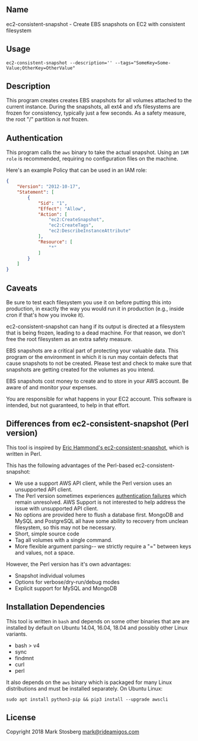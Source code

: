 
## Name

ec2-consistent-snapshot - Create EBS snapshots on EC2 with consistent filesystem

## Usage

    ec2-consistent-snapshot --description='' --tags="SomeKey=Some-Value;OtherKey=OtherValue"

## Description

This program creates creates EBS snapshots for all volumes attached to the current instance.
During the snapshots, all ext4 and xfs filesystems are frozen for consistency, typically just a few seconds.
As a safety measure, the root "/" partition is *not* frozen.

## Authentication

This program calls the `aws` binary to take the actual snapshot. Using an `IAM role` is recommended, requiring
no configuration files on the machine.

Here's an example Policy that can be used in an IAM role:

```json
{
    "Version": "2012-10-17",
    "Statement": [
        {
            "Sid": "1",
            "Effect": "Allow",
            "Action": [
                "ec2:CreateSnapshot",
                "ec2:CreateTags",
                "ec2:DescribeInstanceAttribute"
            ],
            "Resource": [
                "*"
            ]
        }
    ]
}
```

## Caveats

Be sure to test each filesystem you use it on before putting this into
production, in exactly the way you would run it in production (e.g., inside
cron if that's how you invoke it).

ec2-consistent-snapshot can hang if its output is directed at a filesystem that
is being frozen, leading to a dead machine. For that reason, we don't free the
root filesystem as an extra safety measure.

EBS snapshots are a critical part of protecting your valuable data. This
program or the environment in which it is run may contain defects that cause
snapshots to not be created. Please test and check to make sure that snapshots
are getting created for the volumes as you intend.

EBS snapshots cost money to create and to store in your AWS account. Be aware
of and monitor your expenses.

You are responsible for what happens in your EC2 account. This software is
intended, but not guaranteed, to help in that effort.

## Differences from ec2-consistent-snapshot (Perl version)

This tool is inspired by [Eric Hammond's
ec2-consistent-snapshot](https://github.com/alestic/ec2-consistent-snapshot), which is written in Perl.

This has the following advantages of the Perl-based ec2-consistent-snapshot:

 * We use a support AWS API client, while the Perl version uses an unsupported API client.
 * The Perl version sometimes experiences [authentication failures](https://github.com/mrallen1/net-amazon-ec2/issues/59) which remain
   unresolved. AWS Support is not interested to help address the issue with unsupported API client.
 * No options are provided here to flush a database first. MongoDB and MySQL and PostgreSQL all have
   some ability to recovery from unclean filesystem, so this may not be necessary.
 * Short, simple source code
 * Tag all volumes with a single command.
 * More flexible argument parsing-- we strictly require a "=" between keys and values, not a space.

However, the Perl version has it's own advantages:

  * Snapshot individual volumes
  * Options for verbose/dry-run/debug modes
  * Explicit support for MySQL and MongoDB

## Installation Dependencies

This tool is written in `bash` and depends on some other binaries that are are installed
by default on Ubuntu 14.04, 16.04, 18.04 and possibly other Linux variants.

 * bash > v4
 * sync
 * findmnt
 * curl
 * perl

 It also depends on the `aws` binary which is packaged for many Linux distributions and must be installed separately. On
 Ubuntu Linux:


    sudo apt install python3-pip && pip3 install --upgrade awscli

## License

Copyright 2018 Mark Stosberg <mark@rideamigos.com>


